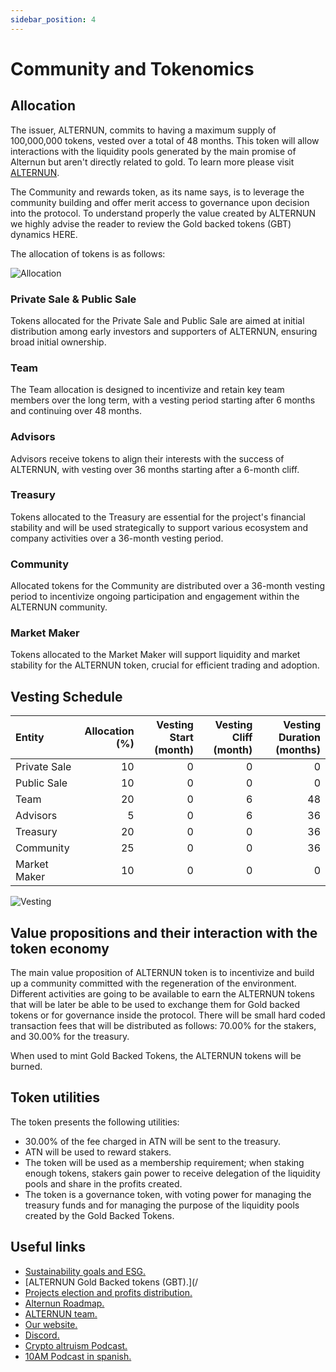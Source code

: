 ```yaml
---
sidebar_position: 4
---
```


# Community and Tokenomics

## Allocation 

The issuer, ALTERNUN, commits to having a maximum supply of 100,000,000 tokens, vested over a total of 48 months. This token will allow interactions with the liquidity pools generated by the main promise of Alternun but aren't directly related to gold. To learn more please visit [ALTERNUN](https://linktr.ee/Alternun).

The Community and rewards token, as its name says, is to leverage the community building and offer merit access to governance upon decision into the protocol.  To understand properly the value created by ALTERNUN we highly advise the reader to review the Gold backed tokens (GBT) dynamics HERE. 

The allocation of tokens is as follows:

![Allocation](https://i.postimg.cc/D03tDsRB/allocation.png)

### Private Sale & Public Sale
Tokens allocated for the Private Sale and Public Sale are aimed at initial distribution among early investors and supporters of ALTERNUN, ensuring broad initial ownership.

### Team
The Team allocation is designed to incentivize and retain key team members over the long term, with a vesting period starting after 6 months and continuing over 48 months.

### Advisors
Advisors receive tokens to align their interests with the success of ALTERNUN, with vesting over 36 months starting after a 6-month cliff.

### Treasury
Tokens allocated to the Treasury are essential for the project's financial stability and will be used strategically to support various ecosystem and company activities over a 36-month vesting period.

### Community
Allocated tokens for the Community are distributed over a 36-month vesting period to incentivize ongoing participation and engagement within the ALTERNUN community.

### Market Maker
Tokens allocated to the Market Maker will support liquidity and market stability for the ALTERNUN token, crucial for efficient trading and adoption.

## Vesting Schedule

| Entity       |   Allocation (%) |   Vesting Start (month) |   Vesting Cliff (month) |   Vesting Duration (months) |
|:-------------|-----------------:|------------------------:|------------------------:|----------------------------:|
| Private Sale |               10 |                       0 |                       0 |                           0 |
| Public Sale  |               10 |                       0 |                       0 |                           0 |
| Team         |               20 |                       0 |                       6 |                          48 |
| Advisors     |                5 |                       0 |                       6 |                          36 |
| Treasury     |               20 |                       0 |                       0 |                          36 |
| Community    |               25 |                       0 |                       0 |                          36 |
| Market Maker |               10 |                       0 |                       0 |                           0 |


![Vesting](https://i.postimg.cc/0jvBZvJ4/vesting.png)



## Value propositions and their interaction with the token economy

The main value proposition of ALTERNUN token is to incentivize and build up a community committed with the regeneration of the environment. Different activities are going to be available to earn the ALTERNUN tokens that will be later be able to be used to exchange them for Gold backed tokens or for governance inside the protocol. There will be small hard coded transaction fees that will be distributed as follows: 70.00% for the stakers, and 30.00% for the treasury.

When used to mint Gold Backed Tokens, the ALTERNUN tokens will be burned.


## Token utilities

The token presents the following utilities:

- 30.00% of the fee charged in ATN will be sent to the treasury.
- ATN will be used to reward stakers.
- The token will be used as a membership requirement; when staking enough tokens, stakers gain power to receive delegation of the liquidity pools and share in the profits created.
- The token is a governance token, with voting power for managing the treasury funds and for managing the purpose of the liquidity pools created by the Gold Backed Tokens.


## Useful links

* [Sustainability goals and ESG.](/)
* [ALTERNUN Gold Backed tokens (GBT).](/
* [Projects election and profits distribution.](https://hackmd.io/@sgomezp/H15K2hWAR)
* [Alternun Roadmap.](/)
* [ALTERNUN team.](/)
* [Our website.](https://linktr.ee/Alternun)
* [Discord.](https://discord.gg/zqgQNxZx8a)
* [Crypto altruism Podcast.](https://www.cryptoaltruism.org/blog/crypto-altruism-podcast-episode-169-alternun-creating-wealth-regenerating-the-environment-with-onchain-digital-gold-mining)
* [10AM Podcast in spanish.](https://www.youtube.com/watch?v=O1W8NhtOaoQ&t=2s)


